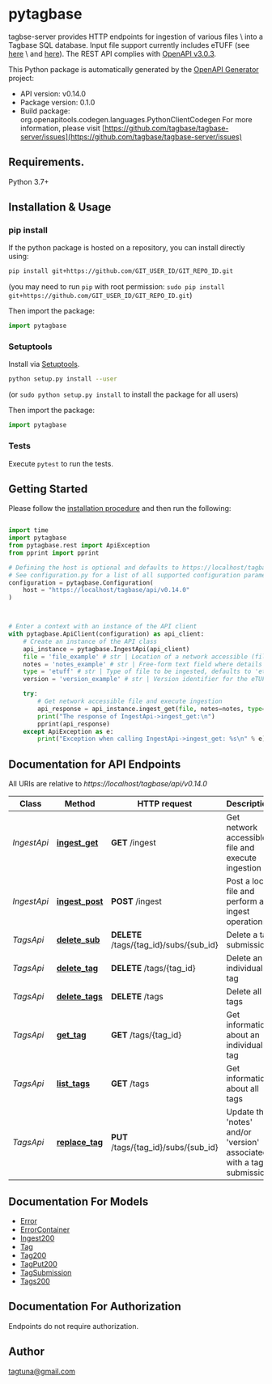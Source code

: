# pytagbase
tagbse-server provides HTTP endpoints for ingestion of various files \\
into a Tagbase SQL database. Input file support currently includes eTUFF (see [here](https://doi.org/10.6084/m9.figshare.10032848.v4) \\
and [here](https://doi.org/10.6084/m9.figshare.10159820.v1)). The REST API complies with [OpenAPI v3.0.3](https://spec.openapis.org/oas/v3.0.3.html).


This Python package is automatically generated by the [OpenAPI Generator](https://openapi-generator.tech) project:

- API version: v0.14.0
- Package version: 0.1.0
- Build package: org.openapitools.codegen.languages.PythonClientCodegen
For more information, please visit [https://github.com/tagbase/tagbase-server/issues](https://github.com/tagbase/tagbase-server/issues)

## Requirements.

Python 3.7+

## Installation & Usage
### pip install

If the python package is hosted on a repository, you can install directly using:

```sh
pip install git+https://github.com/GIT_USER_ID/GIT_REPO_ID.git
```
(you may need to run `pip` with root permission: `sudo pip install git+https://github.com/GIT_USER_ID/GIT_REPO_ID.git`)

Then import the package:
```python
import pytagbase
```

### Setuptools

Install via [Setuptools](http://pypi.python.org/pypi/setuptools).

```sh
python setup.py install --user
```
(or `sudo python setup.py install` to install the package for all users)

Then import the package:
```python
import pytagbase
```

### Tests

Execute `pytest` to run the tests.

## Getting Started

Please follow the [installation procedure](#installation--usage) and then run the following:

```python

import time
import pytagbase
from pytagbase.rest import ApiException
from pprint import pprint

# Defining the host is optional and defaults to https://localhost/tagbase/api/v0.14.0
# See configuration.py for a list of all supported configuration parameters.
configuration = pytagbase.Configuration(
    host = "https://localhost/tagbase/api/v0.14.0"
)



# Enter a context with an instance of the API client
with pytagbase.ApiClient(configuration) as api_client:
    # Create an instance of the API class
    api_instance = pytagbase.IngestApi(api_client)
    file = 'file_example' # str | Location of a network accessible (file, ftp, http, https) file e.g. 'file:///usr/src/app/data/eTUFF-sailfish-117259.txt'.
    notes = 'notes_example' # str | Free-form text field where details of submitted eTUFF file for ingest can be provided e.g. submitter name, etuff data contents (tag metadata and measurements + primary position data, or just secondary solution-positional meta/data) (optional)
    type = 'etuff' # str | Type of file to be ingested, defaults to 'etuff' (optional) (default to 'etuff')
    version = 'version_example' # str | Version identifier for the eTUFF tag data file ingested (optional)

    try:
        # Get network accessible file and execute ingestion
        api_response = api_instance.ingest_get(file, notes=notes, type=type, version=version)
        print("The response of IngestApi->ingest_get:\n")
        pprint(api_response)
    except ApiException as e:
        print("Exception when calling IngestApi->ingest_get: %s\n" % e)

```

## Documentation for API Endpoints

All URIs are relative to *https://localhost/tagbase/api/v0.14.0*

Class | Method | HTTP request | Description
------------ | ------------- | ------------- | -------------
*IngestApi* | [**ingest_get**](docs/IngestApi.md#ingest_get) | **GET** /ingest | Get network accessible file and execute ingestion
*IngestApi* | [**ingest_post**](docs/IngestApi.md#ingest_post) | **POST** /ingest | Post a local file and perform a ingest operation
*TagsApi* | [**delete_sub**](docs/TagsApi.md#delete_sub) | **DELETE** /tags/{tag_id}/subs/{sub_id} | Delete a tag submission
*TagsApi* | [**delete_tag**](docs/TagsApi.md#delete_tag) | **DELETE** /tags/{tag_id} | Delete an individual tag
*TagsApi* | [**delete_tags**](docs/TagsApi.md#delete_tags) | **DELETE** /tags | Delete all tags
*TagsApi* | [**get_tag**](docs/TagsApi.md#get_tag) | **GET** /tags/{tag_id} | Get information about an individual tag
*TagsApi* | [**list_tags**](docs/TagsApi.md#list_tags) | **GET** /tags | Get information about all tags
*TagsApi* | [**replace_tag**](docs/TagsApi.md#replace_tag) | **PUT** /tags/{tag_id}/subs/{sub_id} | Update the &#39;notes&#39; and/or &#39;version&#39; associated with a tag submission


## Documentation For Models

 - [Error](docs/Error.md)
 - [ErrorContainer](docs/ErrorContainer.md)
 - [Ingest200](docs/Ingest200.md)
 - [Tag](docs/Tag.md)
 - [Tag200](docs/Tag200.md)
 - [TagPut200](docs/TagPut200.md)
 - [TagSubmission](docs/TagSubmission.md)
 - [Tags200](docs/Tags200.md)


<a id="documentation-for-authorization"></a>
## Documentation For Authorization

Endpoints do not require authorization.


## Author

tagtuna@gmail.com


